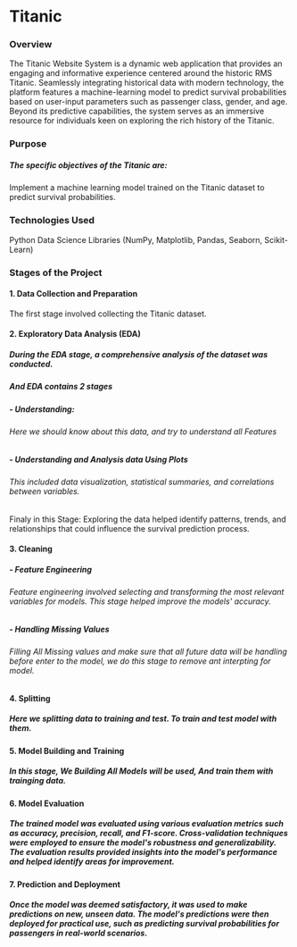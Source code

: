 # Titanic
### Overview
The Titanic Website System is a dynamic web application that provides an engaging and informative experience centered around the historic RMS Titanic. Seamlessly integrating historical data with modern technology, the platform features a machine-learning model to predict survival probabilities based on user-input parameters such as passenger class, gender, and age. Beyond its predictive capabilities, the system serves as an immersive resource for individuals keen on exploring the rich history of the Titanic.

### Purpose
##### The specific objectives of the Titanic  are:
Implement a machine learning model trained on the Titanic dataset to predict survival probabilities.

### Technologies Used
Python
Data Science Libraries (NumPy, Matplotlib, Pandas, Seaborn, Scikit-Learn)

### Stages of the Project
#### 1. Data Collection and Preparation
The first stage involved collecting the Titanic dataset.

#### 2. Exploratory Data Analysis (EDA)
##### During the EDA stage, a comprehensive analysis of the dataset was conducted.
##### And EDA contains 2 stages
   ##### - Understanding:
   ###### Here we should know about this data, and try to understand all Features  
   ##### - Understanding and Analysis data Using Plots
   ###### This included data visualization, statistical summaries, and correlations between variables.
  Finaly in this Stage: Exploring the data helped identify patterns, trends, and relationships that could influence the survival prediction process.

#### 3. Cleaning
  ##### - Feature Engineering
   ###### Feature engineering involved selecting and transforming the most relevant variables for  models. This stage helped improve the models' accuracy. 
   
  ##### - Handling Missing Values
   ###### Filling All Missing values and make sure that all future data will be handling before enter to the model, we do this stage to remove ant interpting for model.
     
#### 4. Splitting 
   ##### Here we splitting data to training and test. To train and test model with them.
    
#### 5. Model Building and Training
   ##### In this stage, We Building All Models will be used, And train them with trainging data.

#### 6. Model Evaluation
##### The trained model was evaluated using various evaluation metrics such as accuracy, precision, recall, and F1-score. Cross-validation techniques were employed to ensure the model's robustness and generalizability. The evaluation results provided insights into the model's performance and helped identify areas for improvement.

#### 7. Prediction and Deployment
##### Once the model was deemed satisfactory, it was used to make predictions on new, unseen data. The model's predictions were then deployed for practical use, such as predicting survival probabilities for passengers in real-world scenarios.
